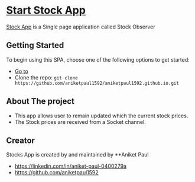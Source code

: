 # [Start Stock App](http://aniketpaul1592.github.io)

[Stock App](http://http://aniketpaul1592.github.io) is a Single page application called Stock Observer

## Getting Started

To begin using this SPA, choose one of the following options to get started:
* [Go to](http://aniketpaul1592.github.io)
* Clone the repo: `git clone https://github.com/aniketpaul1592/aniketpaul1592.github.io.git`

## About The project

* This app allows user to remain updated which the current stock prices.
* The Stock prices are received from a Socket channel.

## Creator

Stocks App is created by and maintained by **Aniket Paul

* https://linkedin.com/in/aniket-paul-0400279a
* https://github.com/aniketpaul1592

